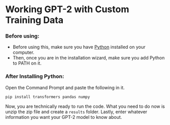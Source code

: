 # Working GPT-2 with Custom Training Data

### Before using:

+ Before using this, make sure you have [Python](https://www.python.org/downloads/) installed on your computer.
+ Then, once you are in the installation wizard, make sure you add Python to PATH on it.

### After Installing Python:

Open the Command Prompt and paste the following in it.

```
pip install transformers pandas numpy
```

Now, you are technically ready to run the code. What you need to do now is unzip the zip file and create a `results` folder. Lastly, enter whatever information you want your GPT-2 model to know about.
